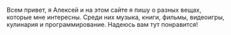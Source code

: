 Всем привет, я Алексей и на этом сайте я пишу о разных вещах, которые мне интересны. Среди них музыка, книги, фильмы, видеоигры, кулинария и программирование. Надеюсь вам тут понравится!